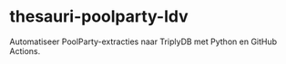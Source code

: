 # thesauri-poolparty-ldv
Automatiseer PoolParty-extracties naar TriplyDB met Python en GitHub Actions.
